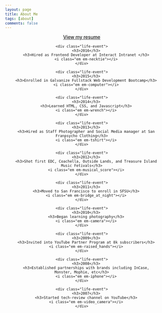 ```yaml
---
layout: page
title: About Me
tags: [about]
comments: false
---
```

<style type="text/css">
	h3{
		-webkit-margin-before: 0em;
    	-webkit-margin-after: 0em;
    	font-weight: 500;
    	color: #383838;
    	font-size: 1.1em;
    }

    .life-event{
    	-webkit-margin-before: 6em;
    	-webkit-margin-after: 6em;
    }

    .btn{
    	border: 1px solid;
    border-color: rgba(229,230,233,0.5) rgba(223,224,228,0.5) #d0d1d5;
    }
</style>

<div style="text-align:center">
	<h3 class="title">
		<a class="btn zoombtn" href="/resume.pdf" target="_blank"> View my resume </a>
	</h3>

	<div class="life-event">
		<h3>2016</h3>
		<h3>Hired as Frontend Developer at Interact Intranet </h3>
		<i class="em em-necktie"></i>
	</div>

	<div class="life-event">
		<h3>2015</h3>
		<h3>Enrolled in Galvanize Fullstack Web Development Bootcamp</h3>
		<i class="em em-computer"></i>
	</div>

	<div class="life-event">
		<h3>2014</h3>
		<h3>Learned HTML, CSS, and Javascript</h3>
		<i class="em em-wrench"></i>
	</div>

	<div class="life-event">
		<h3>2013</h3>
		<h3>Hired as Staff Photographer and Social Media manager at San Franpsycho Clothing</h3>
		<i class="em em-tshirt"></i>
	</div>

	<div class="life-event">
		<h3>2012</h3>
		<h3>Shot first EDC, Coachella, Outside Lands, and Treasure Island Music Fetivals</h3>
		<i class="em em-musical_score"></i>
	</div>

	<div class="life-event">
		<h3>2011</h3>
		<h3>Moved to San Francisco to enroll in SFSU</h3>
		<i class="em em-bridge_at_night"></i>
	</div>

	<div class="life-event">
		<h3>2010</h3>
		<h3>Began learning photography</h3>
		<i class="em em-camera"></i>
	</div>
	
	<div class="life-event">
		<h3>2009</h3>
		<h3>Invited into YouTube Partner Program at 8k subscribers</h3>
		<i class="em em-raised_hands"></i>
	</div>

	<div class="life-event">
		<h3>2008</h3>
		<h3>Established partnerships with brands including InCase, Monster, Mophie, etc</h3>
		<i class="em em-iphone"></i>
	</div>
	
	<div class="life-event">
		<h3>2007</h3>
		<h3>Started tech-review channel on YouTube</h3>
		<i class="em em-video_camera"></i>
	</div>
	

	
</div>